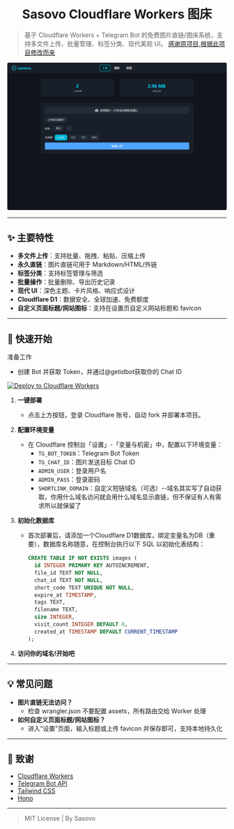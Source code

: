 <h1 align="center">Sasovo Cloudflare Workers 图床</h1>

> 基于 Cloudflare Workers + Telegram Bot 的免费图片直链/图床系统，支持多文件上传、批量管理、标签分类、现代美观 UI。
[感谢原项目,根据此项目修改而来](https://github.com/houhoz/cf-workers-telegram-image)

![screenshot](./preview.png)

---

## ✨ 主要特性

- **多文件上传**：支持批量、拖拽、粘贴、压缩上传
- **永久直链**：图片直链可用于 Markdown/HTML/外链
- **标签分类**：支持标签管理与筛选
- **批量操作**：批量删除、导出历史记录
- **现代 UI**：深色主题、卡片风格、响应式设计
- **Cloudflare D1**：数据安全、全球加速、免费额度
- **自定义页面标题/网站图标**：支持在设置页自定义网站标题和 favicon

---

## 🚀 快速开始
准备工作
   - 创建 Bot 并获取 Token，并通过@getidbot获取你的 Chat ID

[![Deploy to Cloudflare Workers](https://deploy.workers.cloudflare.com/button?projectName=cf-workers-telegram-image)](https://deploy.workers.cloudflare.com/?url=https://github.com/pasovo/cf-workers-telegram-image)

1. **一键部署**
   - 点击上方按钮，登录 Cloudflare 账号，自动 fork 并部署本项目。

2. **配置环境变量**
   - 在 Cloudflare 控制台「设置」-「变量与机密」中，配置以下环境变量：
     - `TG_BOT_TOKEN`：Telegram Bot Token
     - `TG_CHAT_ID`：图片发送目标 Chat ID
     - `ADMIN_USER`：登录用户名
     - `ADMIN_PASS`：登录密码
     - `SHORTLINK_DOMAIN`：自定义短链域名（可选）--域名其实写了自动获取，你用什么域名访问就会用什么域名显示直链，但不保证有人有需求所以就保留了

3. **初始化数据库**
   - 首次部署后，请添加一个Cloudflare D1数据库，绑定变量名为DB（重要），数据库名称随意，在控制台执行以下 SQL 以初始化表结构：
     ```sql
     CREATE TABLE IF NOT EXISTS images (
       id INTEGER PRIMARY KEY AUTOINCREMENT,
       file_id TEXT NOT NULL,
       chat_id TEXT NOT NULL,
       short_code TEXT UNIQUE NOT NULL,
       expire_at TIMESTAMP,
       tags TEXT,
       filename TEXT,
       size INTEGER,
       visit_count INTEGER DEFAULT 0,
       created_at TIMESTAMP DEFAULT CURRENT_TIMESTAMP
     );
     ```

4. **访问你的域名!开始吧**

---

## 💡 常见问题

- **图片直链无法访问？**
  - 检查 wrangler.json 不要配置 assets，所有路由交给 Worker 处理
- **如何自定义页面标题/网站图标？**
  - 进入“设置”页面，输入标题或上传 favicon 并保存即可，支持本地持久化

---

## 🙏 致谢

- [Cloudflare Workers](https://workers.cloudflare.com/)
- [Telegram Bot API](https://core.telegram.org/bots/api)
- [Tailwind CSS](https://tailwindcss.com/)
- [Hono](https://hono.dev/)

---

> MIT License | By Sasovo
